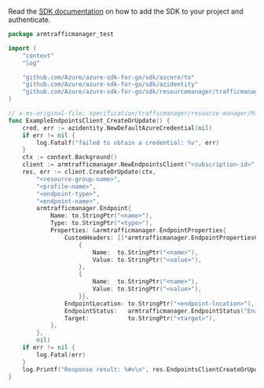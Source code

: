 Read the [SDK documentation](https://github.com/Azure/azure-sdk-for-go/blob/sdk%2Fresourcemanager%2Ftrafficmanager%2Farmtrafficmanager%2Fv0.2.0/sdk/resourcemanager/trafficmanager/armtrafficmanager/README.md) on how to add the SDK to your project and authenticate.

```go
package armtrafficmanager_test

import (
	"context"
	"log"

	"github.com/Azure/azure-sdk-for-go/sdk/azcore/to"
	"github.com/Azure/azure-sdk-for-go/sdk/azidentity"
	"github.com/Azure/azure-sdk-for-go/sdk/resourcemanager/trafficmanager/armtrafficmanager"
)

// x-ms-original-file: specification/trafficmanager/resource-manager/Microsoft.Network/stable/2018-08-01/examples/Endpoint-PUT-External-WithCustomHeaders.json
func ExampleEndpointsClient_CreateOrUpdate() {
	cred, err := azidentity.NewDefaultAzureCredential(nil)
	if err != nil {
		log.Fatalf("failed to obtain a credential: %v", err)
	}
	ctx := context.Background()
	client := armtrafficmanager.NewEndpointsClient("<subscription-id>", cred, nil)
	res, err := client.CreateOrUpdate(ctx,
		"<resource-group-name>",
		"<profile-name>",
		"<endpoint-type>",
		"<endpoint-name>",
		armtrafficmanager.Endpoint{
			Name: to.StringPtr("<name>"),
			Type: to.StringPtr("<type>"),
			Properties: &armtrafficmanager.EndpointProperties{
				CustomHeaders: []*armtrafficmanager.EndpointPropertiesCustomHeadersItem{
					{
						Name:  to.StringPtr("<name>"),
						Value: to.StringPtr("<value>"),
					},
					{
						Name:  to.StringPtr("<name>"),
						Value: to.StringPtr("<value>"),
					}},
				EndpointLocation: to.StringPtr("<endpoint-location>"),
				EndpointStatus:   armtrafficmanager.EndpointStatus("Enabled").ToPtr(),
				Target:           to.StringPtr("<target>"),
			},
		},
		nil)
	if err != nil {
		log.Fatal(err)
	}
	log.Printf("Response result: %#v\n", res.EndpointsClientCreateOrUpdateResult)
}
```
